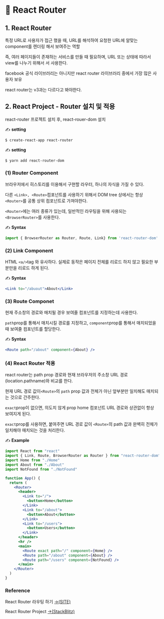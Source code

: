 # 📄 React Router

## 1. React Router 

특정 URL로 사용자가 접근 했을 때, URL를 해석하여 요청한 URL에 알맞는 component를 렌더링 해서 보여주는 역할

즉, 여러 페이지들이 존재하는 서비스를 만들 때 필요하며, URL 또는 상태에 따라서 view를 나누기 위해서 서 사용한다.

facebook 공식 라이브러리는 아니지만 react router 라이브러리 중에서 가장 많은 사용자 보유

react router는 v3과는 다르다고 봐야한다.

## 2.  React Project - Router 설치 및 적용

react-router 프로젝트 설치 후, react-rouer-dom 설치

✍ **setting** 

```bash
$ create-react-app react-router
```

✍ **setting** 

```bash
$ yarn add react-router-dom
```

### \(1\) **Router Component**

브라우저에서 히스토리를 이용해서 구현할 라우터, 하나의 자식을 가질 수 있다.

다른 `<Link>, <Route>`컴포넌트를 사용하기 위해서 DOM tree 상에서는 항상 `<Router>`를 공통 상위 컴포넌트로 가져야한다. 

`<Router>`에는 여러 종류가 있는데, 일반적인 라우팅을 위해 사용되는 `<BrowserRouter>`를 사용한다.

✍ **Syntax**

```jsx
import { BrowserRouter as Router, Route, Link} from 'react-router-dom'
```

### \(2\) Link Component

HTML `<a/>`tag 와 유사하다. 실제로 동작은 페이지 전체를 리로드 하지 않고 필요한 부분만을 리로드 하게 된다.

✍ **Syntax**

```jsx
<Link to="/abuout">About</Link>
```

### \(3\) Route Componet

현재 주소창의 경로와 매치될 경우 보여줄 컴포넌트를 지정하는데 사용한다.

`path`prop를 통해서 매치시킬 경로를 지정하고, `component`prop를 통해서 매치되었을 때 보여줄 컴포넌트를 할당한다.

✍ **Syntax**

```jsx
<Route path="/about" component={About} />
```

### \(4\) React Router 적용

react router는 path prop 경로와 현재 브라우저의 주소창 URL 경로\(location.pathname\)와 비교를 한다.

현재 URL 경로 값이`<Route>`의 `path` prop 값과 전체가 아닌 앞부분만 일치해도 매치되는 것으로 간주한다.

`exact`prop이 없으면, 의도치 않게 prop home 컴포넌트 URL 경로와 상관없이 항상 보여지게 된다.

`exact`prop를 사용하면,  붙여주면 URL 경로 값이 `<Route>`의 path 값과 완벽히 전체가 일치해야 매치되는 것을 처리한다.

✍ **Example** 

```jsx
import React from "react"
import { Link, Route, BrowserRouter as Router } from "react-router-dom"
import Home from "./Home"
import About from "./About"
import NotFound from "./NotFound"

function App() {
  return (
    <Router>
      <header>
        <Link to="/">
          <button>Home</button>
        </Link>
        <Link to="/about">
          <button>About</button>
        </Link>
        <Link to="/users">
          <button>Users</button>
        </Link>
      </header>
      <hr />
      <main>
        <Route exact path="/" component={Home} />
        <Route path="/about" component={About} />
        <Route path="/users" component={NotFound} />
      </main>
    </Router>
  )
}
```



### Reference <a id="reference"></a>

 React Router 라우팅 하기 [→\(SITE\)﻿](https://www.daleseo.com/react-router-basic/)

React Router Project [→\(StackBlitz\)﻿](https://stackblitz.com/edit/react-router-routings)



